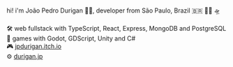 hi! i'm João Pedro Durigan 👨‍💻, developer from São Paulo, Brazil  🇧🇷  🏳️‍🌈  🛸
<br>
<br>
🛠️ web fullstack with TypeScript, React, Express, MongoDB and PostgreSQL
<br>
👾 games with Godot, GDScript, Unity and C#
<br>
🎮    [jpdurigan.itch.io](https://jpdurigan.itch.io/)
<br>
⚙️    [durigan.jp](https://durigan.jp/)
